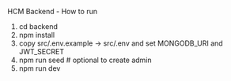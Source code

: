 HCM Backend - How to run
1. cd backend
2. npm install
3. copy src/.env.example -> src/.env and set MONGODB_URI and JWT_SECRET
4. npm run seed   # optional to create admin
5. npm run dev
